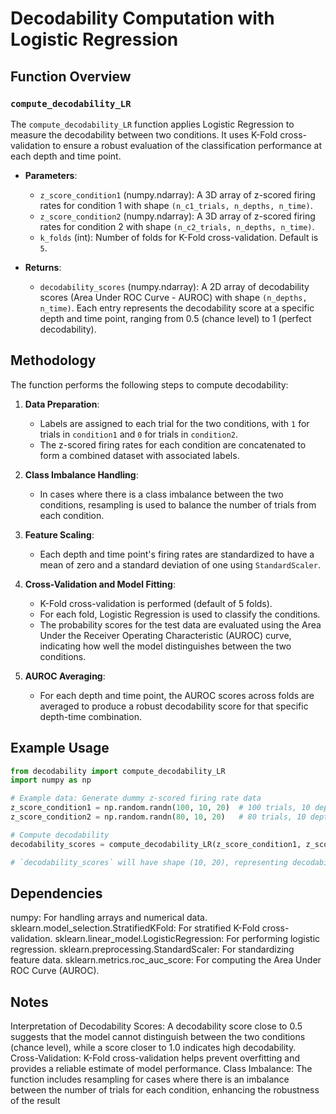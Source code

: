 #  Decodability Computation with Logistic Regression


## Function Overview

### `compute_decodability_LR`

The `compute_decodability_LR` function applies Logistic Regression to measure the decodability between two conditions. It uses K-Fold cross-validation to ensure a robust evaluation of the classification performance at each depth and time point.

- **Parameters**:
  - `z_score_condition1` (numpy.ndarray): A 3D array of z-scored firing rates for condition 1 with shape `(n_c1_trials, n_depths, n_time)`.
  - `z_score_condition2` (numpy.ndarray): A 3D array of z-scored firing rates for condition 2 with shape `(n_c2_trials, n_depths, n_time)`.
  - `k_folds` (int): Number of folds for K-Fold cross-validation. Default is `5`.

- **Returns**:
  - `decodability_scores` (numpy.ndarray): A 2D array of decodability scores (Area Under ROC Curve - AUROC) with shape `(n_depths, n_time)`. Each entry represents the decodability score at a specific depth and time point, ranging from 0.5 (chance level) to 1 (perfect decodability).

## Methodology

The function performs the following steps to compute decodability:

1. **Data Preparation**:
   - Labels are assigned to each trial for the two conditions, with `1` for trials in `condition1` and `0` for trials in `condition2`.
   - The z-scored firing rates for each condition are concatenated to form a combined dataset with associated labels.

2. **Class Imbalance Handling**:
   - In cases where there is a class imbalance between the two conditions, resampling is used to balance the number of trials from each condition.

3. **Feature Scaling**:
   - Each depth and time point's firing rates are standardized to have a mean of zero and a standard deviation of one using `StandardScaler`.

4. **Cross-Validation and Model Fitting**:
   - K-Fold cross-validation is performed (default of 5 folds).
   - For each fold, Logistic Regression is used to classify the conditions.
   - The probability scores for the test data are evaluated using the Area Under the Receiver Operating Characteristic (AUROC) curve, indicating how well the model distinguishes between the two conditions.

5. **AUROC Averaging**:
   - For each depth and time point, the AUROC scores across folds are averaged to produce a robust decodability score for that specific depth-time combination.

## Example Usage

```python
from decodability import compute_decodability_LR
import numpy as np

# Example data: Generate dummy z-scored firing rate data
z_score_condition1 = np.random.randn(100, 10, 20)  # 100 trials, 10 depths, 20 time points
z_score_condition2 = np.random.randn(80, 10, 20)   # 80 trials, 10 depths, 20 time points

# Compute decodability
decodability_scores = compute_decodability_LR(z_score_condition1, z_score_condition2, k_folds=5)

# `decodability_scores` will have shape (10, 20), representing decodability for each depth and time point.
```
## Dependencies
numpy: For handling arrays and numerical data.
sklearn.model_selection.StratifiedKFold: For stratified K-Fold cross-validation.
sklearn.linear_model.LogisticRegression: For performing logistic regression.
sklearn.preprocessing.StandardScaler: For standardizing feature data.
sklearn.metrics.roc_auc_score: For computing the Area Under ROC Curve (AUROC).

## Notes
Interpretation of Decodability Scores: A decodability score close to 0.5 suggests that the model cannot distinguish between the two conditions (chance level), while a score closer to 1.0 indicates high decodability.
Cross-Validation: K-Fold cross-validation helps prevent overfitting and provides a reliable estimate of model performance.
Class Imbalance: The function includes resampling for cases where there is an imbalance between the number of trials for each condition, enhancing the robustness of the result

